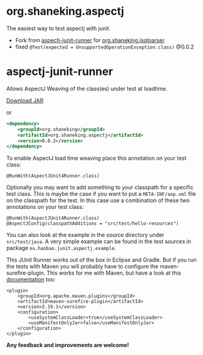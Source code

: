 # org.shaneking.aspectj
The easiest way to test aspectj with junit.
- Fork from [aspectj-junit-runner](https://github.com/david-888/aspectj-junit-runner) for [org.shaneking.jsqlparser](https://github.com/ShaneKing/org.shaneking.jsqlparser)
- fixed `@Test(expected = UnsupportedOperationException.class)` @0.0.2


# aspectj-junit-runner
Allows AspectJ Weaving of the class(es) under test at loadtime.

[Download JAR](https://github.com/david-888/aspectj-junit-runner/tree/master/dist/aspectj-junit-runner-0.0.1.jar "aspectj-junit-runner-0.0.1.jar")

or

```xml
<dependency>
    <groupId>org.shaneking</groupId>
    <artifactId>org.shaneking.aspectj</artifactId>
    <version>0.0.2</version>
</dependency>
```

To enable AspectJ load time weaving place this annotation on your test class:

    @RunWith(AspectJUnit4Runner.class)

Optionally you may want to add something to your classpath for a specific test class.
This is maybe the case if you want to put a ``META-INF/aop.xml`` file on the classpath for the test.
In this case use a combination of these two annotations on your test class:

    @RunWith(AspectJUnit4Runner.class)
    @AspectJConfig(classpathAdditions = "src/test/hello-resources")

You can also look at the example in the source directory under ``src/test/java``.
A very simple example can be found in the test sources in package ``eu.haobao.junit.aspectj.example``.

This JUnit Runner works out of the box in Eclipse and Gradle.
But if you run the tests with Maven you will probably have to configure the maven-surefire-plugin.
This works for me with Maven, but have a look at this [documentation](http://maven.apache.org/surefire/maven-surefire-plugin/examples/class-loading.html "Maven Surefire Documentation") too:

    <plugin>
        <groupId>org.apache.maven.plugins</groupId>
        <artifactId>maven-surefire-plugin</artifactId>
        <version>2.19.1</version>
        <configuration>
            <useSystemClassLoader>true</useSystemClassLoader>
            <useManifestOnlyJar>false</useManifestOnlyJar>
        </configuration>
    </plugin>

**Any feedback and improvements are welcome!**